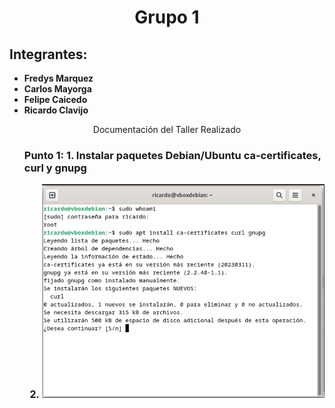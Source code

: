 <html>
<head>
<div align = "center">
<h1>Grupo 1</h1>
</div>
</head>
<body>
<h2>Integrantes:</h2>
<ul>
<li><strong>Fredys Marquez</strong></li>
<li><strong>Carlos Mayorga</strong></li>
<li><strong>Felipe Caicedo</strong></li>
<li><strong>Ricardo Clavijo</strong></li>
</ul>

<div align = "center">
Documentación del Taller Realizado
</div>


<ul>
<h3>Punto 1:
1.	Instalar paquetes Debian/Ubuntu ca-certificates, curl y gnupg 
  
2.	![image](https://github.com/jaiderospina/DevSecOps/blob/main/EscanerVulneranilidades/Grupo%201/1.png)


